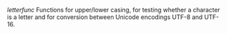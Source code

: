 *letterfunc*
Functions for upper/lower casing, for testing whether a character is a letter and for conversion between Unicode encodings UTF-8 and UTF-16.